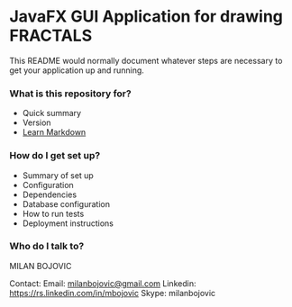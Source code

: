 # JavaFX GUI Application for drawing FRACTALS

This README would normally document whatever steps are necessary to get your application up and running.

### What is this repository for? ###

* Quick summary
* Version
* [Learn Markdown](https://bitbucket.org/tutorials/markdowndemo)

### How do I get set up? ###

* Summary of set up
* Configuration
* Dependencies
* Database configuration
* How to run tests
* Deployment instructions

### Who do I talk to? ###

MILAN BOJOVIC

Contact:
Email: milanbojovic@gmail.com
Linkedin: https://rs.linkedin.com/in/mbojovic
Skype: milanbojovic

